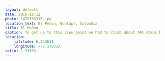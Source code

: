 ```yaml
---
layout: default
date: 2016-11-12
photo: 1479766315.jpg
location_text: El Peñon, Guatape, Colombia
title: El Peñon
caption: To get up to this view point we had to climb about 740 steps built on a massive rock. Once at the top, it started to rain like crazy. Nonetheless we stayed there, took our shower but enjoyed taking pictures without tourists on them! Except for that very one chinese girl :D
location:
    latitude: 6.223611
    longitude: -75.178333
ratio: 1.33333
---
```

